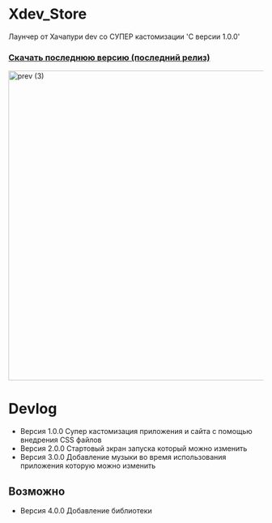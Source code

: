# Xdev_Store
Лаунчер от Хачапури dev со СУПЕР кастомизации 'C версии 1.0.0'

### [Скачать последнюю версию (последний релиз)](https://github.com/kroshidanielstudio/Xdev_Store/releases/latest)

<img width="1220" height="612" alt="prev (3)" src="https://github.com/user-attachments/assets/83022d4f-f4cd-4727-bc8e-108fa6e7838e" />

# Devlog
- Версия 1.0.0 Супер кастомизация приложения и сайта с помощью внедрения CSS файлов
- Версия 2.0.0 Стартовый зкран запуска который можно изменить
- Версия 3.0.0 Добавление музыки во время использования приложения которую можно изменить
## Возможно
- Версия 4.0.0 Добавление библиотеки 
